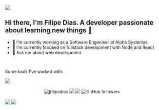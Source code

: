 <img src="https://filipedias.dev/opengraph-image.png" />


<h2>
  Hi there, I'm Filipe Dias. A developer passionate about learning new things 👋
</h2>

<ul>
  <li>🔭 I’m currently working as a Software Engenieer at Alpha Systemas</li>
  <li>🌱 I’m currently focused on fullstack development with Node and React</li>
  <li>💬 Ask me about web development</li>
</ul>

<br>

<p>Some tools I've worked with:</p>

<div>
  <a href="https://skillicons.dev">
    <img src="https://skillicons.dev/icons?i=git,github,html,css,js,ts,jest,astro,react,nextjs,tailwind,styledcomponents,vite,nodejs,express,nestjs,prisma,cs,dotnet,sqlite,postgres,docker,aws,vercel,netlify,planetscale,figma" />
  </a>
</div>

<br>

<div align="center">
   <img src="https://komarev.com/ghpvc/?username=jfilipedias" alt="jfilipedias" />
  <a href="https://www.linkedin.com/in/jfilipedias/" target="_blank"><img src="https://img.shields.io/badge/-Filipe%20Dias-blue?style=flat&logo=Linkedin&logoColor=white&link=https://www.linkedin.com/in/jfilipedias/"/></a>
  <a href="mailto:filipediascontato@gmail.com"><img src="https://img.shields.io/badge/-filipediascontato@gmail.com-red?style=flat&logo=Gmail&logoColor=white&link=mailto:filipediascontato@gmail.com"/></a>
   <img alt="GitHub followers" src="https://img.shields.io/github/followers/jfilipedias?style=social">       
</div>

<br>

<div>
  <a href="https://github.com/anuraghazra/github-readme-stats">
    <img src="https://github-readme-stats.vercel.app/api?username=jfilipedias&show_icons=true&count_private=true&hide=issues" />
  </a>
  
  <a href="https://github.com/anuraghazra/github-readme-stats">
    <img src="https://github-readme-stats.vercel.app/api/top-langs/?username=jfilipedias&layout=compact&langs_count=6&hide=shaderlab,hlsl," />
  </a>
</div>
